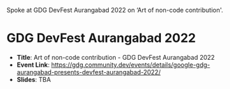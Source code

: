Spoke at GDG DevFest Aurangabad 2022 on ‘Art of non-code contribution'. 

# GDG DevFest Aurangabad 2022

- **Title**: Art of non-code contribution - GDG DevFest Aurangabad 2022
- **Event Link**: https://gdg.community.dev/events/details/google-gdg-aurangabad-presents-devfest-aurangabad-2022/
- **Slides**: TBA

